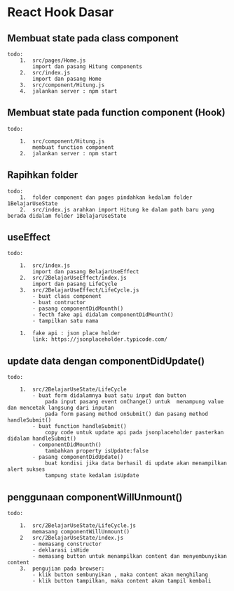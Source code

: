 # React Hook Dasar

## Membuat state pada class component

    todo:
        1.  src/pages/Home.js
            import dan pasang Hitung components
        2.  src/index.js
            import dan pasang Home
        3.  src/component/Hitung.js
        4.  jalankan server : npm start

## Membuat state pada function component (Hook)

    todo:

        1.  src/component/Hitung.js
            membuat function component
        2.  jalankan server : npm start

## Rapihkan folder

    todo:
        1.  folder component dan pages pindahkan kedalam folder 1BelajarUseState
        2.  src/index.js arahkan import Hitung ke dalam path baru yang berada didalam folder 1BelajarUseState

## useEffect

    todo:

        1.  src/index.js
            import dan pasang BelajarUseEffect
        2.  src/2BelajarUseEffect/index.js
            import dan pasang LifeCycle
        3.  src/2BelajarUseEffect/LifeCycle.js
            - buat class component
            - buat contructor
            - pasang componentDidMounth()
            - fecth fake api didalam componentDidMounth()
            - tampilkan satu nama

        1.  fake api : json place holder
            link: https://jsonplaceholder.typicode.com/

## update data dengan componentDidUpdate()

    todo:

        1.  src/2BelajarUseState/LifeCycle
            - buat form didalamnya buat satu input dan button
                pada input pasang event onChange() untuk  menampung value dan mencetak langsung dari inputan
                pada form pasang method onSubmit() dan pasang method handleSubmit()
            - buat function handleSubmit()
                copy code untuk update api pada jsonplaceholder pasterkan didalam handleSubmit()
            - componentDidMounth()
                tambahkan property isUpdate:false
            - pasang componentDidUpdate()
                buat kondisi jika data berhasil di update akan menampilkan alert sukses
                tampung state kedalam isUpdate

## penggunaan componentWillUnmount()

    todo:

        1.  src/2BelajarUseState/LifeCycle.js
            memasang componentWillUnmount()
        2   src/2BelajarUseState/index.js
            - memasang constructor
            - deklarasi isHide
            - memasang button untuk menampilkan content dan menyembunyikan content
        3.  pengujian pada browser:
            - klik button sembunyikan , maka content akan menghilang
            - klik button tampilkan, maka content akan tampil kembali
